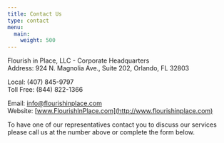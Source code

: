 ```yaml
---
title: Contact Us
type: contact
menu:
  main:
    weight: 500
---
```


Flourish in Place, LLC - Corporate Headquarters   
Address: 924 N. Magnolia Ave., Suite 202, Orlando, FL 32803

Local: (407) 845-9797  
Toll Free: (844) 822-1366  
  
Email: [info@flourishinplace.com](mailto:info@flourishinplace.com)  
Website: [www.FlourishInPlace.com](http://www.flourishinplace.com)

To have one of our representatives contact you to discuss our services please call us at the number above or complete the form below.

